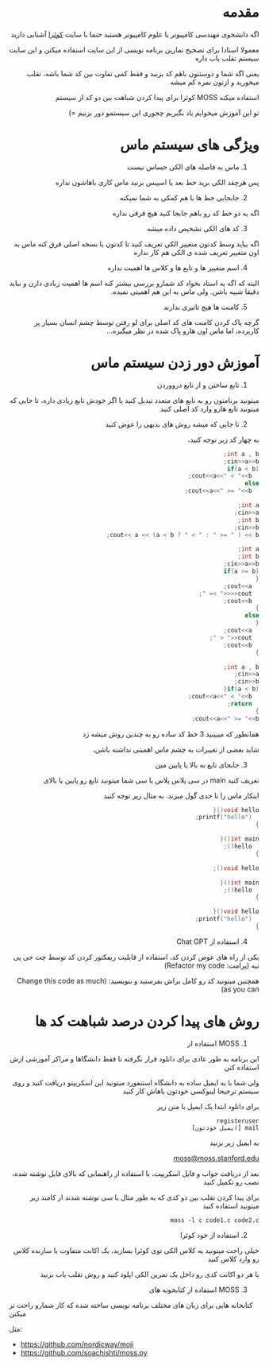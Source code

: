 <div dir="rtl">
  
# مقدمه
اگه دانشجوی مهندسی کامپیوتر یا علوم کامپیوتر هستید حتما با سایت [کوئرا](quera.ir) آشنایی دارید

معمولا استادا برای تصحیح تمارین برنامه نویسی از این سایت استفاده میکنن و این سایت سیستم تقلب یاب داره

یعنی اگه شما و دوستتون باهم کد بزنید و فقط کمی تفاوت بین کد شما باشه، تقلب میخورید و ازتون نمره کم میشه

استفاده میکنه MOSS کوئرا برای پیدا کردن شباهت بین دو کد از سیستم

تو این آموزش میخوایم یاد بگیریم چجوری این سیستمو دور بزنیم =) 

# ویژگی های سیستم ماس

1. ماس به فاصله های الکی حساس نیست

پس هرچقد الکی برید خط بعد یا اسپیس بزنید ماس کاری باهاشون نداره

2. جابجایی خط ها با هم کمکی به شما نمیکنه

اگه یه دو خط کد رو باهم جابجا کنید هیچ فرقی نداره

3. کد های الکی تشخیص داده میشه

اگه بیاید وسط کدتون متغییر الکی تعریف کنید تا کدتون با نسخه اصلی فرق کنه ماس به اون متغییر تعریف شده ی الکی هم کار نداره

4. اسم متغییر ها و تابع ها و کلاس ها اهمیت نداره

البته که اگه یه استاد بخواد کد شمارو بررسی بیشتر کنه اسم ها اهمیت زیادی دارن و نباید دقیقا شبیه باشن. ولی ماس به این هم اهمیتی نمیده.

5. کامنت ها هیچ تاثیری ندارند

گرچه پاک کردن کامنت های کد اصلی برای لو رفتن توسط چشم انسان بسیار پر کاربرده، اما ماس اون هارو پاک شده در نظر میگیره...

# آموزش دور زدن سیستم ماس

1. تابع ساختن و از تابع درووردن

میتونید برنامتون رو به تابع های متعدد تبدیل کنید یا اگر خودش تابع زیادی داره، تا جایی که میتونید تابع هارو وارد کد اصلی کنید

2. تا جایی که میشه روش های بدیهی را عوض کنید

به چهار کد زیر توجه کنید، 
```cpp
int a , b; 
cin>>a>>b;
if(a < b)
  cout<<a<<" < "<<b;
else
  cout<<a<<" >= "<<b;
```
```cpp
int a;
cin>>a;
int b;
cin>>b;
cout<< a << (a < b ? " < " : " >= " ) << b;
```
```cpp
int a;
int b;
cin>>a>>b;
if(a >= b)
{
  cout<<a;
  cout<<<<" >= ";
  cout<<b;
}
else
{
  cout<<a;
  cout<<" < ";
  cout<<b;
}
```
```cpp
int a , b; 
cin>>a;
cin>>b;
if(a < b){
  cout<<a<<" < "<<b;
  return;
}
cout<<a<<" >= "<<b;

```

همانطور که میبینید 3 خط کد ساده رو به چندین روش میشه زد

شاید بعضی از تغییرات به چشم ماس اهمیتی نداشته باشن، 

3. جابجای تابع به بالا یا پایین مین

تعریف کنید main در سی پلاس پلاس یا سی شما میتونید تابع رو پایین یا بالای
 
اینکار ماس را تا حدی گول میزند. به مثال زیر توجه کنید

```c
void hello(){
  printf("hello");
}

int main(){
  hello();
}
```
```c
void hello();

int main(){
  hello();
}

void hello(){
  printf("hello");
}
```

4. استفاده از Chat GPT

یکی از راه های عوض کردن کد، استفاده از قابلیت ریفکتور کردن کد توسط چت جی پی تیه (پرامت: Refactor my code)

همچنین میتونید کد رو کامل براش بفرستید و بنویسید: (Change this code as much as you can)


# روش های پیدا کردن درصد شباهت کد ها
1. MOSS استفاده از

این برنامه به طور عادی برای دانلود قرار نگرفته تا فقط دانشگاها و مراکز آموزشی ازش استفاده کنن

ولی شما با یه ایمیل ساده به دانشگاه استنفورد میتونید این اسکریپتو دریافت کنید و روی سیستم ترجیحا لینوکسی خودتون باهاش کار کنید

برای دانلود ابتدا یک ایمیل با متن زیر
```
registeruser
mail [ایمیل خودتون]
```
به ایمیل زیر بزنید

moss@moss.stanford.edu

بعد از دریافت جواب و فایل اسکریپت، با استفاده از راهنمایی که بالای فایل نوشته شده، نصب رو تکمیل کنید

برای پیدا کردن تقلب بین دو کدی که به طور مثال با سی نوشته شدند از کامند زیر میتونید استفاده کنید

`moss -l c code1.c code2.c`

2. استفاده از خود کوئرا

خیلی راحت میتونید یه کلاس الکی توی کوئرا بسازید، یک اکانت متفاوت با سازنده کلاس رو وارد کلاس کنید

با هر دو اکانت کدی رو داخل یک تمرین الکی اپلود کنید و روش تقلب یاب بزنید

3. MOSS استفاده از کتابخونه های

</div>

کتابخانه هایی برای زبان های مختلف برنامه نویسی ساخته شده که کار شمارو راحت تر میکنن

مثل:
- https://github.com/nordicway/moji
- https://github.com/soachishti/moss.py
